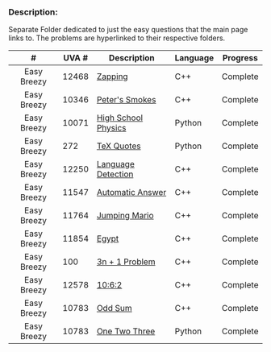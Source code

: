 ### Description:
Separate Folder dedicated to just the easy questions that the main page links to. The problems are hyperlinked to their respective folders.

|       #       | UVA #   | Description          | Language | Progress    |
| :-----------: | --------| -------------------  | -------- | ----------- |
|  Easy Breezy  | 12468   | [Zapping](https://github.com/Byron-Dowling/4883-Programming-Techniques-Dowling/tree/main/Assignments/12468%20Zapping)              |   C++    |  Complete   |
|  Easy Breezy  | 10346   | [Peter's Smokes](https://github.com/Byron-Dowling/4883-Programming-Techniques-Dowling/tree/main/Assignments/10346%20Peter's%20Smokes)       |   C++    |  Complete   |
|  Easy Breezy  | 10071   | [High School Physics](https://github.com/Byron-Dowling/4883-Programming-Techniques-Dowling/tree/main/Assignments/10071%20Back%20to%20High%20School%20Physics)  |  Python  |  Complete   |
|  Easy Breezy  | 272     | [TeX Quotes](https://github.com/Byron-Dowling/4883-Programming-Techniques-Dowling/tree/main/Assignments/272%20TeX%20Quotes)           |  Python  |  Complete   |
|  Easy Breezy  | 12250   | [Language Detection](https://github.com/Byron-Dowling/4883-Programming-Techniques-Dowling/tree/main/Assignments/12250%20Language%20Detection)   |   C++    |   Complete  |
|  Easy Breezy  | 11547   | [Automatic Answer](https://github.com/Byron-Dowling/4883-Programming-Techniques-Dowling/tree/main/Assignments/11547%20Automatic%20Answer)     |   C++    |   Complete  |
|  Easy Breezy  | 11764   | [Jumping Mario](https://github.com/Byron-Dowling/4883-Programming-Techniques-Dowling/tree/main/Assignments/11764%20Jumping%20Mario)        |   C++    |   Complete  |
|  Easy Breezy  | 11854   | [Egypt](https://github.com/Byron-Dowling/4883-Programming-Techniques-Dowling/tree/main/Assignments/11854%20Egypt)                |   C++    |   Complete  |
|  Easy Breezy  | 100     | [3n + 1 Problem](https://github.com/Byron-Dowling/4883-Programming-Techniques-Dowling/tree/main/Assignments/100%20The%203n%20%2B%201%20problem)       |   C++    |   Complete  |
|  Easy Breezy  | 12578   | [10:6:2](https://github.com/Byron-Dowling/4883-Programming-Techniques-Dowling/tree/main/Assignments/12578%2010:6:2)              |   C++    |   Complete  |
|  Easy Breezy  | 10783   | [Odd Sum](https://github.com/Byron-Dowling/4883-Programming-Techniques-Dowling/tree/main/Assignments/10783%20Odd%20Sum)          |   C++    |   Complete  |
|  Easy Breezy  | 10783   | [One Two Three](https://github.com/Byron-Dowling/4883-Programming-Techniques-Dowling/tree/main/Assignments/12289%20One-Two-Three)        |  Python    |   Complete  |
